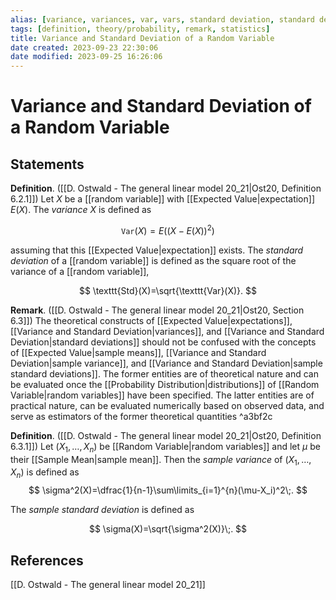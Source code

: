 ```yaml
---
alias: [variance, variances, var, vars, standard deviation, standard deviations, std, stds]
tags: [definition, theory/probability, remark, statistics]
title: Variance and Standard Deviation of a Random Variable
date created: 2023-09-23 22:30:06
date modified: 2023-09-25 16:26:06
---
```


# Variance and Standard Deviation of a Random Variable

## Statements

**Definition**. ([[D. Ostwald - The general linear model 20_21|Ost20, Definition 6.2.1]]) Let $X$ be a [[random variable]] with [[Expected Value|expectation]] $E(X)$. The _variance_ $X$ is defined as

$$
\texttt{Var}(X)=E((X-E(X))^2)
$$

assuming that this [[Expected Value|expectation]] exists. The _standard deviation_ of a [[random variable]] is defined as the square root of the variance of a [[random variable]],

$$
\texttt{Std}(X)=\sqrt{\texttt{Var}(X)}.
$$

**Remark**. ([[D. Ostwald - The general linear model 20_21|Ost20, Section 6.3]]) The theoretical constructs of [[Expected Value|expectations]], [[Variance and Standard Deviation|variances]], and [[Variance and Standard Deviation|standard deviations]] should not be confused with the concepts of [[Expected Value|sample means]], [[Variance and Standard Deviation|sample variance]], and [[Variance and Standard Deviation|sample standard deviations]]. The former entities are of theoretical nature and can be evaluated once the [[Probability Distribution|distributions]] of [[Random Variable|random variables]] have been specified. The latter entities are of practical nature, can be evaluated numerically based on observed data, and serve as estimators of the former theoretical quantities ^a3bf2c

**Definition**. ([[D. Ostwald - The general linear model 20_21|Ost20, Definition 6.3.1]]) Let $(X_1, \ldots, X_n)$ be [[Random Variable|random variables]] and let $\mu$ be their [[Sample Mean|sample mean]]. Then the _sample variance_ of $(X_1, \ldots, X_n)$ is defined as
$$
\sigma^2(X)=\dfrac{1}{n-1}\sum\limits_{i=1}^{n}(\mu-X_i)^2\;.
$$

The _sample standard deviation_ is defined as

$$
\sigma(X)=\sqrt{\sigma^2(X)}\;.
$$

## References

[[D. Ostwald - The general linear model 20_21]]